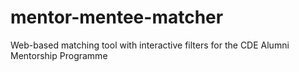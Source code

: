 # mentor-mentee-matcher
Web-based matching tool with interactive filters for the CDE Alumni Mentorship Programme
